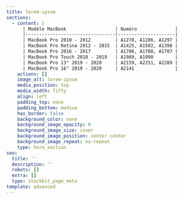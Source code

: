 ```yaml
---
title: lorem-ipsum
sections:
  - content: |
      | Modèle MacBook                  | Numéro              |
      |---------------------------------|---------------------|
      | MacBook Pro 2010 - 2012         | A1278, A1286, A1297 |
      | MacBook Pro Retina 2012 - 2015  | A1425, A1502, A1398 |
      | MacBook Pro 2016 - 2017         | A1706, A1708, A1707 |
      | MacBook Pro Touch 2018 - 2019   | A1989, A1990        |
      | MacBook Pro 13" 2019 - 2020     | A2159, A2251, A2289 |
      | MacBook Pro 16" 2019 - 2020     | A2141               |
    actions: []
    image_alt: lorem-ipsum
    media_position: top
    media_width: fifty
    align: left
    padding_top: none
    padding_bottom: medium
    has_border: false
    background_color: none
    background_image_opacity: 0
    background_image_size: cover
    background_image_position: center center
    background_image_repeat: no-repeat
    type: hero_section
seo:
  title: ''
  description: ''
  robots: []
  extra: []
  type: stackbit_page_meta
template: advanced
---
```

